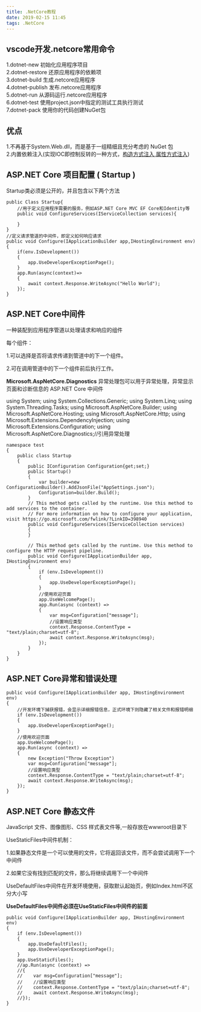 ```yaml
---
title: .NetCore教程
date: 2019-02-15 11:45
tags: .NetCore
---
```


vscode开发.netcore常用命令
---
1.dotnet-new 初始化应用程序项目</br>
2.dotnet-restore 还原应用程序的依赖项</br>
3.dotnet-build 生成.netcore应用程序</br>
4.dotnet-publish 发布.netcore应用程序</br>
5.dotnet-run 从源码运行.netcore应用程序</br>
6.dotnet-test 使用project.json中指定的测试工具执行测试</br>
7.dotnet-pack 使用你的代码创建NuGet包</br>

优点
---
1.不再基于System.Web.dll，而是基于一组精细且充分考虑的 NuGet 包</br>
2.内置依赖注入(实现IOC即控制反转的一种方式，<a href="https://www.cnblogs.com/alltime/p/6729295.html">构造方式注入,属性方式注入</a>)

ASP.NET Core 项目配置 ( Startup )
---
Startup类必须是公开的，并且包含以下两个方法</br>
    
    public Class Startup{
        //用于定义应用程序需要的服务，例如ASP.NET Core MVC EF Core和Identity等
        public void ConfigureServices(IServiceCollection services){

        }
    }
    //定义请求管道的中间件，即定义如何响应请求
    public void Configure(IApplicationBuilder app,IHostingEnvironment env){
        if(env.IsDevelopment())
        {
            app.UseDeveloperExceptionPage();
        }
        app.Run(async(context)=>
        {
            await context.Response.WriteAsync("Hello World");
        });
    }

ASP.NET Core中间件
---
<p>一种装配到应用程序管道以处理请求和响应的组件</p>
<p>每个组件：</p>
<p>1.可以选择是否将请求传递到管道中的下一个组件。</p>
<p>2.可在调用管道中的下一个组件前后执行工作。</p>
<p><b>Microsoft.AspNetCore.Diagnostics</b> 异常处理包可以用于异常处理，异常显示页面和诊断信息的 ASP.NET Core 中间件</p>
    using System;
    using System.Collections.Generic;
    using System.Linq;
    using System.Threading.Tasks;
    using Microsoft.AspNetCore.Builder;
    using Microsoft.AspNetCore.Hosting;
    using Microsoft.AspNetCore.Http;
    using Microsoft.Extensions.DependencyInjection;
    using Microsoft.Extensions.Configuration;
    using Microsoft.AspNetCore.Diagnostics;//引用异常处理

    namespace test
    {
        public class Startup
        {
            public IConfiguration Configuration{get;set;}
            public Startup()
            {
                var builder=new ConfigurationBuilder().AddJsonFile("AppSettings.json");
                Configuration=builder.Build();
            }
            // This method gets called by the runtime. Use this method to add services to the container.
            // For more information on how to configure your application, visit https://go.microsoft.com/fwlink/?LinkID=398940
            public void ConfigureServices(IServiceCollection services)
            {
            }

            // This method gets called by the runtime. Use this method to configure the HTTP request pipeline.
            public void Configure(IApplicationBuilder app, IHostingEnvironment env)
            {
                if (env.IsDevelopment())
                {
                    app.UseDeveloperExceptionPage();
                }
                //使用欢迎页面
                app.UseWelcomePage();
                app.Run(async (context) =>
                {
                    var msg=Configuration["message"];
                    //设置响应类型
                    context.Response.ContentType = "text/plain;charset=utf-8";
                    await context.Response.WriteAsync(msg);
                });
            }
        }
    }

ASP.NET Core异常和错误处理
---
    public void Configure(IApplicationBuilder app, IHostingEnvironment env)
    {
        //开发环境下捕获报错，会显示详细报错信息，正式环境下则隐藏了相关文件和报错明细
        if (env.IsDevelopment())
        {
            app.UseDeveloperExceptionPage();
        }
        //使用欢迎页面
        app.UseWelcomePage();
        app.Run(async (context) =>
        {
            new Exception("Throw Exception")
            var msg=Configuration["message"];
            //设置响应类型
            context.Response.ContentType = "text/plain;charset=utf-8";
            await context.Response.WriteAsync(msg);
        });
    }

ASP.NET Core 静态文件
---
<p>JavaScript 文件、图像图形、CSS 样式表文件等,一般存放在wwwroot目录下</p>
<p>UseStaticFiles中间件机制：</p>
<p>1.如果静态文件是一个可以使用的文件，它将返回该文件，而不会尝试调用下一个中间件</p>
<p>2.如果它没有找到匹配的文件，那么将继续调用下一个中间件</p>
<p>UseDefaultFiles中间件在开发环境使用，获取默认起始页，例如Index.html不区分大小写</p>
<p><b>UseDefaultFiles中间件必须在UseStaticFiles中间件的前面</b></p>

    public void Configure(IApplicationBuilder app, IHostingEnvironment env)
    {
        if (env.IsDevelopment())
        {
            app.UseDefaultFiles();
            app.UseDeveloperExceptionPage();
        }
        app.UseStaticFiles();
        //ap.Run(async (context) =>
        //{
        //    var msg=Configuration["message"];
        //    //设置响应类型
        //    context.Response.ContentType = "text/plain;charset=utf-8";
        //    await context.Response.WriteAsync(msg);
        //});
    }


